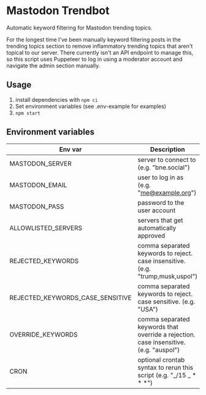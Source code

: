 # Mastodon Trendbot

Automatic keyword filtering for Mastodon trending topics.

For the longest time I've been manually keyword filtering posts in the trending topics section to remove inflammatory trending topics that aren't topical to our server. There currently isn't an API endpoint to manage this, so this script uses Puppeteer to log in using a moderator account and navigate the admin section manually.

## Usage

1. install dependencies with `npm ci`
2. Set environment variables (see .env-example for examples)
3. `npm start`

## Environment variables

| Env var                          | Description                                                                           |
| -------------------------------- | ------------------------------------------------------------------------------------- |
| MASTODON_SERVER                  | server to connect to (e.g. "bne.social")                                              |
| MASTODON_EMAIL                   | user to log in as (e.g. "me@example.org")                                             |
| MASTODON_PASS                    | password to the user account                                                          |
| ALLOWLISTED_SERVERS              | servers that get automatically approved                                               |
| REJECTED_KEYWORDS                | comma separated keywords to reject. case insensitive. (e.g. "trump,musk,uspol")       |
| REJECTED_KEYWORDS_CASE_SENSITIVE | comma separated keywords to reject. case sensitive. (e.g. "USA")                      |
| OVERRIDE_KEYWORDS                | comma separated keywords that override a rejection. case insensitive. (e.g. "auspol") |
| CRON                             | optional crontab syntax to rerun this script (e.g. "_/15 _ \* \* \*")                 |
